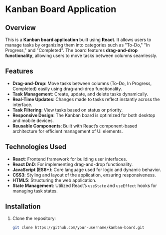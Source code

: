 # Kanban Board Application

## Overview

This is a **Kanban board application** built using **React**. It allows users to manage tasks by organizing them into categories such as "To-Do," "In Progress," and "Completed". The board features **drag-and-drop functionality**, allowing users to move tasks between columns seamlessly.

## Features

- **Drag-and-Drop**: Move tasks between columns (To-Do, In Progress, Completed) easily using drag-and-drop functionality.
- **Task Management**: Create, update, and delete tasks dynamically.
- **Real-Time Updates**: Changes made to tasks reflect instantly across the interface.
- **Task Filtering**: View tasks based on status or priority.
- **Responsive Design**: The Kanban board is optimized for both desktop and mobile devices.
- **Reusable Components**: Built with React’s component-based architecture for efficient management of UI elements.

## Technologies Used

- **React**: Frontend framework for building user interfaces.
- **React DnD**: For implementing drag-and-drop functionality.
- **JavaScript (ES6+)**: Core language used for logic and dynamic behavior.
- **CSS3**: Styling and layout of the application, ensuring responsiveness.
- **HTML5**: Structuring the web application.
- **State Management**: Utilized React’s `useState` and `useEffect` hooks for managing task states.

## Installation

1. Clone the repository:
   ```bash
   git clone https://github.com/your-username/kanban-board.git
